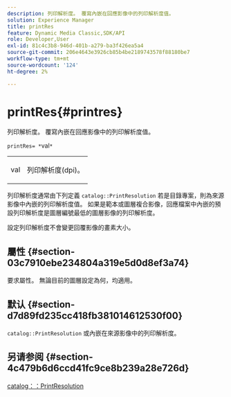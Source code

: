 ```yaml
---
description: 列印解析度。 覆寫內嵌在回應影像中的列印解析度值。
solution: Experience Manager
title: printRes
feature: Dynamic Media Classic,SDK/API
role: Developer,User
exl-id: 81c4c3b8-946d-401b-a279-ba3f426ea5a4
source-git-commit: 206e4643e3926cb85b4be2189743578f88180be7
workflow-type: tm+mt
source-wordcount: '124'
ht-degree: 2%

---
```


# printRes{#printres}

列印解析度。 覆寫內嵌在回應影像中的列印解析度值。

`printRes= *`val`*`

<table id="simpletable_85C271760AE5466C96115027E6511559"> 
 <tr class="strow"> 
  <td class="stentry"> <p><span class="varname"> val</span> </p> </td> 
  <td class="stentry"> <p>列印解析度(dpi)。 </p></td> 
 </tr> 
</table>

列印解析度通常由下列定義 `catalog::PrintResolution` 若是目錄專案，則為來源影像中內嵌的列印解析度值。 如果是範本或圖層複合影像，回應檔案中內嵌的預設列印解析度是圖層編號最低的圖層影像的列印解析度。

設定列印解析度不會變更回覆影像的畫素大小。

## 屬性 {#section-03c7910ebe234804a319e5d0d8ef3a74}

要求屬性。 無論目前的圖層設定為何，均適用。

## 默认 {#section-d7d89fd235cc418fb381014612530f00}

`catalog::PrintResolution` 或內嵌在來源影像中的列印解析度。

## 另请参阅 {#section-4c479b6d6ccd41fc9ce8b239a28e726d}

[catalog：：PrintResolution](../../../../../is-api/image-catalog/image-serving-api-ref/c-image-catalog-reference/c-image-svg-data-reference/c-image-data-reference/r-printresolution-cat.md#reference-4ebb2e136995470b84b7c5e10cb8e5f5)
